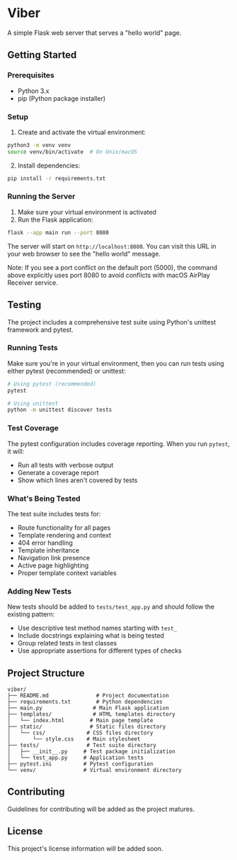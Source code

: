# Viber

A simple Flask web server that serves a "hello world" page.

## Getting Started

### Prerequisites
- Python 3.x
- pip (Python package installer)

### Setup

1. Create and activate the virtual environment:
```bash
python3 -m venv venv
source venv/bin/activate  # On Unix/macOS
```

2. Install dependencies:
```bash
pip install -r requirements.txt
```

### Running the Server

1. Make sure your virtual environment is activated
2. Run the Flask application:
```bash
flask --app main run --port 8080
```

The server will start on `http://localhost:8080`. You can visit this URL in your web browser to see the "hello world" message.

Note: If you see a port conflict on the default port (5000), the command above explicitly uses port 8080 to avoid conflicts with macOS AirPlay Receiver service.

## Testing

The project includes a comprehensive test suite using Python's unittest framework and pytest.

### Running Tests

Make sure you're in your virtual environment, then you can run tests using either pytest (recommended) or unittest:

```bash
# Using pytest (recommended)
pytest

# Using unittest
python -m unittest discover tests
```

### Test Coverage

The pytest configuration includes coverage reporting. When you run `pytest`, it will:
- Run all tests with verbose output
- Generate a coverage report
- Show which lines aren't covered by tests

### What's Being Tested

The test suite includes tests for:
- Route functionality for all pages
- Template rendering and context
- 404 error handling
- Template inheritance
- Navigation link presence
- Active page highlighting
- Proper template context variables

### Adding New Tests

New tests should be added to `tests/test_app.py` and should follow the existing pattern:
- Use descriptive test method names starting with `test_`
- Include docstrings explaining what is being tested
- Group related tests in test classes
- Use appropriate assertions for different types of checks

## Project Structure

```
viber/
├── README.md               # Project documentation
├── requirements.txt        # Python dependencies
├── main.py                # Main Flask application
├── templates/             # HTML templates directory
│   └── index.html        # Main page template
├── static/               # Static files directory
│   └── css/             # CSS files directory
│       └── style.css    # Main stylesheet
├── tests/               # Test suite directory
│   ├── __init__.py     # Test package initialization
│   └── test_app.py     # Application tests
├── pytest.ini          # Pytest configuration
└── venv/               # Virtual environment directory
```

## Contributing

Guidelines for contributing will be added as the project matures.

## License

This project's license information will be added soon. 